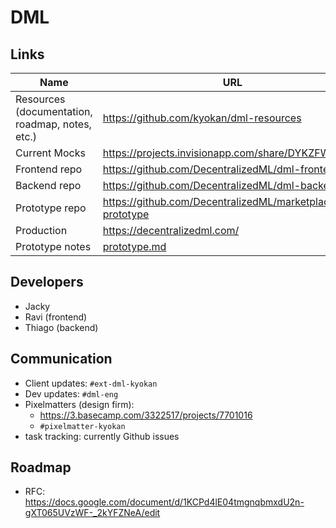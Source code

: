 # DML

## Links

Name | URL
--- | ---
Resources (documentation, roadmap, notes, etc.) | https://github.com/kyokan/dml-resources
Current Mocks | https://projects.invisionapp.com/share/DYKZFWJGX73
Frontend repo | https://github.com/DecentralizedML/dml-frontend
Backend repo | https://github.com/DecentralizedML/dml-backend
Prototype repo | https://github.com/DecentralizedML/marketplace-prototype
Production |  https://decentralizedml.com/
Prototype notes | [prototype.md](prototype.md)

## Developers

* Jacky
* Ravi (frontend)
* Thiago (backend)

## Communication

* Client updates: `#ext-dml-kyokan`
* Dev updates: `#dml-eng`
* Pixelmatters (design firm):
    * https://3.basecamp.com/3322517/projects/7701016
    * `#pixelmatter-kyokan`
* task tracking: currently Github issues

## Roadmap

* RFC: https://docs.google.com/document/d/1KCPd4lE04tmgnqbmxdU2n-gXT065UVzWF-_2kYFZNeA/edit
